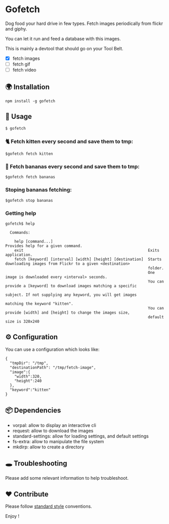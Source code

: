 # Gofetch

Dog food your hard drive in few types.
Fetch images periodically from flickr and giphy.

You can let it run and feed a database with this images.

This is mainly a devtool that should go on your Tool Belt.

- [x] fetch images
- [ ] fetch gif
- [ ] fetch video

## 🌍 Installation

`npm install -g gofetch`

## 👋 Usage

`$ gofetch`

### 🐈 Fetch kitten every second and save them to tmp:

`$gofetch fetch kitten`

### 🍌 Fetch bananas every second and save them to tmp:

`$gofetch fetch bananas`

### Stoping bananas fetching:

`$gofetch stop bananas`

### Getting help

```
gofetch$ help

  Commands:

    help [command...]                                          Provides help for a given command.
    exit                                                       Exits application.
    fetch [keyword] [interval] [width] [height] [destination]  Starts downloading images from Flickr to a given <destination>
                                                               folder.
                                                               One image is downloaded every <interval> seconds.
                                                               You can provide a [keyword] to download images matching a specific
                                                               subject. If not supplying any keyword, you will get images
                                                               matching the keyword "kitten".
                                                               You can provide [width] and [height] to change the images size,
                                                               default size is 320x240

```

## ⚙ Configuration

You can use a configuration which looks like:

``` 
{
  "tmpDir": "/tmp",
  "destinationPath": "/tmp/fetch-image",
  "image":{
    "width":320,
    "height":240
  },
  "keyword":"kitten"
}
```

## 📦 Dependencies

- vorpal: allow to display an interactive cli
- request: allow to download the images
- standard-settings: allow for loading settings, and default settings
- fs-extra: allow to manipulate the file system
- mkdirp: allow to create a directory

## 🕳 Troubleshooting

Please add some relevant information to help troubleshoot.

## ❤️ Contribute

Please follow [standard style](https://github.com/feross/standard) conventions.

Enjoy !